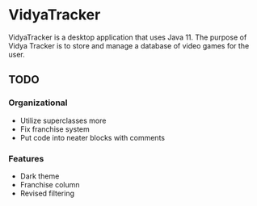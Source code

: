 # VidyaTracker
VidyaTracker is a desktop application that uses Java 11. The purpose of Vidya Tracker is to store and manage a database of video games for the user.

## TODO
### Organizational
- Utilize superclasses more
- Fix franchise system
- Put code into neater blocks with comments

### Features
- Dark theme
- Franchise column
- Revised filtering